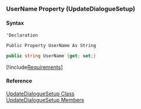 ﻿### UserName Property (UpdateDialogueSetup)

#### Syntax

```vbnet
'Declaration

Public Property UserName As String
```

```csharp
public string UserName {get; set;}
```

[!include[Requirements](../partials/requirements.md)]

#### Reference

[UpdateDialogueSetup Class](FChoice.Toolkits.Clarify~FChoice.Toolkits.Clarify.Interfaces.UpdateDialogueSetup.md)  
[UpdateDialogueSetup Members](FChoice.Toolkits.Clarify~FChoice.Toolkits.Clarify.Interfaces.UpdateDialogueSetup_members.md)